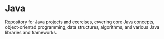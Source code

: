 # Java
 Repository for Java projects and exercises, covering core Java concepts, object-oriented programming, data structures, algorithms, and various Java libraries and frameworks.
